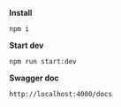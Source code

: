 **Install**

```
npm i
```

**Start dev**

```
npm run start:dev

```

**Swagger doc**

```
http://localhost:4000/docs
```
